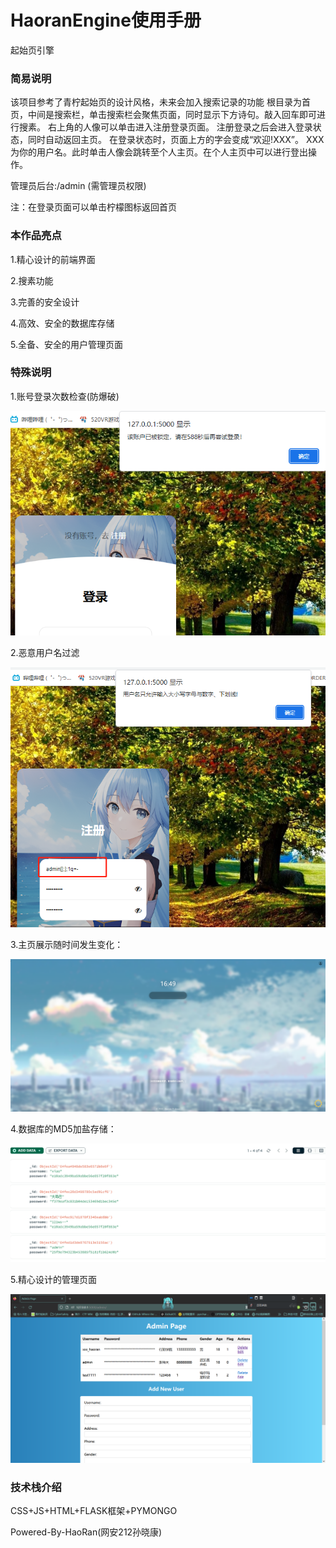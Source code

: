 # HaoranEngine使用手册
起始页引擎

### 简易说明

该项目参考了青柠起始页的设计风格，未来会加入搜索记录的功能
根目录为首页，中间是搜索栏，单击搜索栏会聚焦页面，同时显示下方诗句。敲入回车即可进行搜素。
右上角的人像可以单击进入注册登录页面。
注册登录之后会进入登录状态，同时自动返回主页。
在登录状态时，页面上方的字会变成“欢迎!XXX”。
XXX为你的用户名。此时单击人像会跳转至个人主页。在个人主页中可以进行登出操作。

管理员后台:/admin (需管理员权限)





注：在登录页面可以单击柠檬图标返回首页



### 本作品亮点

1.精心设计的前端界面

2.搜素功能

3.完善的安全设计

4.高效、安全的数据库存储

5.全备、安全的用户管理页面



### 特殊说明

1.账号登录次数检查(防爆破)

![1694421555336](pic\1694421555336.png)



2.恶意用户名过滤



![1694421674139](pic\1694421674139.png)



3.主页展示随时间发生变化：

![1694422285910](pic\1694422285910.png)



4.数据库的MD5加盐存储：

![1694422769009](pic\1694422769009.png)

5.精心设计的管理页面

![1694566809666](pic\1694566809666.png)





### 技术栈介绍

CSS+JS+HTML+FLASK框架+PYMONGO









Powered-By-HaoRan(网安212孙晓康)
